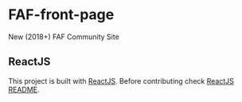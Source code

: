 # FAF-front-page
New (2018+) FAF Community Site

## ReactJS 
This project is built with [ReactJS](https://reactjs.org/). Before contributing check [ReactJS README](README_ReactJS.md).